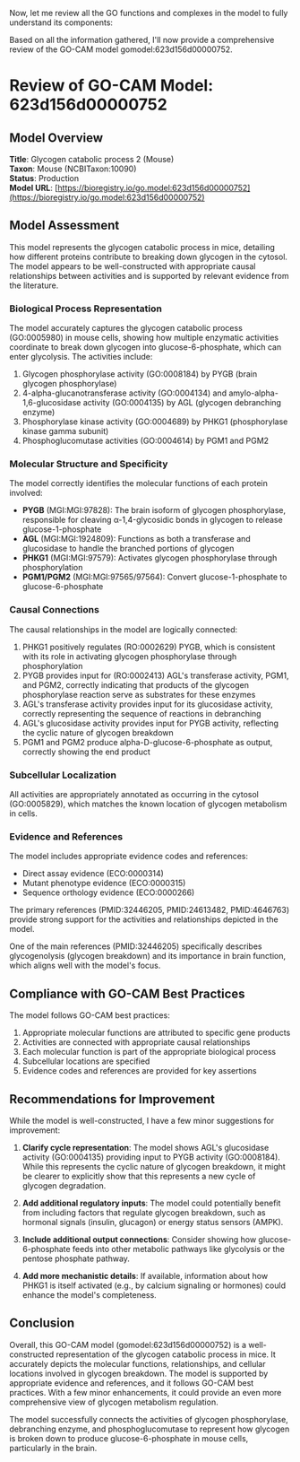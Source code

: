 Now, let me review all the GO functions and complexes in the model to fully understand its components:

Based on all the information gathered, I'll now provide a comprehensive review of the GO-CAM model gomodel:623d156d00000752.

# Review of GO-CAM Model: 623d156d00000752

## Model Overview

**Title**: Glycogen catabolic process 2 (Mouse)  
**Taxon**: Mouse (NCBITaxon:10090)  
**Status**: Production  
**Model URL**: [https://bioregistry.io/go.model:623d156d00000752](https://bioregistry.io/go.model:623d156d00000752)

## Model Assessment

This model represents the glycogen catabolic process in mice, detailing how different proteins contribute to breaking down glycogen in the cytosol. The model appears to be well-constructed with appropriate causal relationships between activities and is supported by relevant evidence from the literature.

### Biological Process Representation

The model accurately captures the glycogen catabolic process (GO:0005980) in mouse cells, showing how multiple enzymatic activities coordinate to break down glycogen into glucose-6-phosphate, which can enter glycolysis. The activities include:

1. Glycogen phosphorylase activity (GO:0008184) by PYGB (brain glycogen phosphorylase)
2. 4-alpha-glucanotransferase activity (GO:0004134) and amylo-alpha-1,6-glucosidase activity (GO:0004135) by AGL (glycogen debranching enzyme)
3. Phosphorylase kinase activity (GO:0004689) by PHKG1 (phosphorylase kinase gamma subunit)
4. Phosphoglucomutase activities (GO:0004614) by PGM1 and PGM2

### Molecular Structure and Specificity

The model correctly identifies the molecular functions of each protein involved:

- **PYGB** (MGI:MGI:97828): The brain isoform of glycogen phosphorylase, responsible for cleaving α-1,4-glycosidic bonds in glycogen to release glucose-1-phosphate
- **AGL** (MGI:MGI:1924809): Functions as both a transferase and glucosidase to handle the branched portions of glycogen
- **PHKG1** (MGI:MGI:97579): Activates glycogen phosphorylase through phosphorylation
- **PGM1/PGM2** (MGI:MGI:97565/97564): Convert glucose-1-phosphate to glucose-6-phosphate

### Causal Connections

The causal relationships in the model are logically connected:

1. PHKG1 positively regulates (RO:0002629) PYGB, which is consistent with its role in activating glycogen phosphorylase through phosphorylation
2. PYGB provides input for (RO:0002413) AGL's transferase activity, PGM1, and PGM2, correctly indicating that products of the glycogen phosphorylase reaction serve as substrates for these enzymes
3. AGL's transferase activity provides input for its glucosidase activity, correctly representing the sequence of reactions in debranching
4. AGL's glucosidase activity provides input for PYGB activity, reflecting the cyclic nature of glycogen breakdown
5. PGM1 and PGM2 produce alpha-D-glucose-6-phosphate as output, correctly showing the end product

### Subcellular Localization

All activities are appropriately annotated as occurring in the cytosol (GO:0005829), which matches the known location of glycogen metabolism in cells.

### Evidence and References

The model includes appropriate evidence codes and references:
- Direct assay evidence (ECO:0000314)
- Mutant phenotype evidence (ECO:0000315)
- Sequence orthology evidence (ECO:0000266)

The primary references (PMID:32446205, PMID:24613482, PMID:4646763) provide strong support for the activities and relationships depicted in the model.

One of the main references (PMID:32446205) specifically describes glycogenolysis (glycogen breakdown) and its importance in brain function, which aligns well with the model's focus.

## Compliance with GO-CAM Best Practices

The model follows GO-CAM best practices:

1. Appropriate molecular functions are attributed to specific gene products
2. Activities are connected with appropriate causal relationships
3. Each molecular function is part of the appropriate biological process
4. Subcellular locations are specified
5. Evidence codes and references are provided for key assertions

## Recommendations for Improvement

While the model is well-constructed, I have a few minor suggestions for improvement:

1. **Clarify cycle representation**: The model shows AGL's glucosidase activity (GO:0004135) providing input to PYGB activity (GO:0008184). While this represents the cyclic nature of glycogen breakdown, it might be clearer to explicitly show that this represents a new cycle of glycogen degradation.

2. **Add additional regulatory inputs**: The model could potentially benefit from including factors that regulate glycogen breakdown, such as hormonal signals (insulin, glucagon) or energy status sensors (AMPK).

3. **Include additional output connections**: Consider showing how glucose-6-phosphate feeds into other metabolic pathways like glycolysis or the pentose phosphate pathway.

4. **Add more mechanistic details**: If available, information about how PHKG1 is itself activated (e.g., by calcium signaling or hormones) could enhance the model's completeness.

## Conclusion

Overall, this GO-CAM model (gomodel:623d156d00000752) is a well-constructed representation of the glycogen catabolic process in mice. It accurately depicts the molecular functions, relationships, and cellular locations involved in glycogen breakdown. The model is supported by appropriate evidence and references, and it follows GO-CAM best practices. With a few minor enhancements, it could provide an even more comprehensive view of glycogen metabolism regulation.

The model successfully connects the activities of glycogen phosphorylase, debranching enzyme, and phosphoglucomutase to represent how glycogen is broken down to produce glucose-6-phosphate in mouse cells, particularly in the brain.